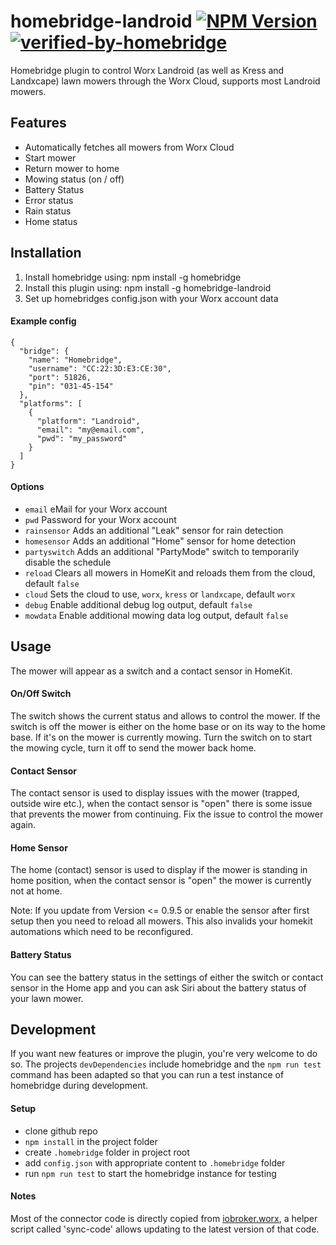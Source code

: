 # homebridge-landroid [![NPM Version](https://img.shields.io/npm/v/homebridge-landroid.svg)](https://www.npmjs.com/package/homebridge-landroid) [![verified-by-homebridge](https://badgen.net/badge/homebridge/verified/purple)](https://github.com/homebridge/homebridge/wiki/Verified-Plugins)
Homebridge plugin to control Worx Landroid (as well as Kress and Landxcape) lawn mowers through the Worx Cloud, supports most Landroid mowers.

## Features
 - Automatically fetches all mowers from Worx Cloud
 - Start mower
 - Return mower to home
 - Mowing status (on / off)
 - Battery Status
 - Error status
 - Rain status
 - Home status

## Installation
1. Install homebridge using: npm install -g homebridge
2. Install this plugin using: npm install -g homebridge-landroid
3. Set up homebridges config.json with your Worx account data

#### Example config
```
{
  "bridge": {
    "name": "Homebridge",
    "username": "CC:22:3D:E3:CE:30",
    "port": 51826,
    "pin": "031-45-154"
  },
  "platforms": [
    {
      "platform": "Landroid",
      "email": "my@email.com",
      "pwd": "my_password"
    }
  ]
}
```

#### Options
 - `email` eMail for your Worx account
 - `pwd` Password for your Worx account
 - `rainsensor` Adds an additional "Leak" sensor for rain detection
 - `homesensor` Adds an additional "Home" sensor for home detection
 - `partyswitch` Adds an additional "PartyMode" switch to temporarily disable the schedule
 - `reload` Clears all mowers in HomeKit and reloads them from the cloud, default `false`
 - `cloud` Sets the cloud to use, `worx`, `kress` or `landxcape`, default `worx`
 - `debug` Enable additional debug log output, default `false`
 - `mowdata` Enable additional mowing data log output, default `false`

## Usage
 The mower will appear as a switch and a contact sensor in HomeKit.

#### On/Off Switch
The switch shows the current status and allows to control the mower. If the switch is off the mower is either on the home base or on its way to the home base. If it's on the mower is currently mowing. Turn the switch on to start the mowing cycle, turn it off to send the mower back home.

#### Contact Sensor
The contact sensor is used to display issues with the mower (trapped, outside wire etc.), when the contact sensor is "open" there is some issue that prevents the mower from continuing. Fix the issue to control the mower again.

#### Home Sensor
The home (contact) sensor is used to display if the mower is standing in home position, when the contact sensor is "open" the mower is currently not at home.

Note: If you update from Version <= 0.9.5 or enable the sensor after first setup then you need to reload all mowers. This also invalids your homekit automations which need to be reconfigured.

#### Battery Status
You can see the battery status in the settings of either the switch or contact sensor in the Home app and you can ask Siri about the battery status of your lawn mower.

## Development
If you want new features or improve the plugin, you're very welcome to do so. The projects `devDependencies` include homebridge and the `npm run test` command has been adapted so that you can run a test instance of homebridge during development. 
#### Setup
- clone github repo
- `npm install` in the project folder
- create `.homebridge` folder in project root
- add `config.json` with appropriate content to `.homebridge` folder
- run `npm run test` to start the homebridge instance for testing

#### Notes
Most of the connector code is directly copied from [iobroker.worx](https://github.com/iobroker-community-adapters/ioBroker.worx), a helper script called 'sync-code' allows updating to the latest version of that code.
